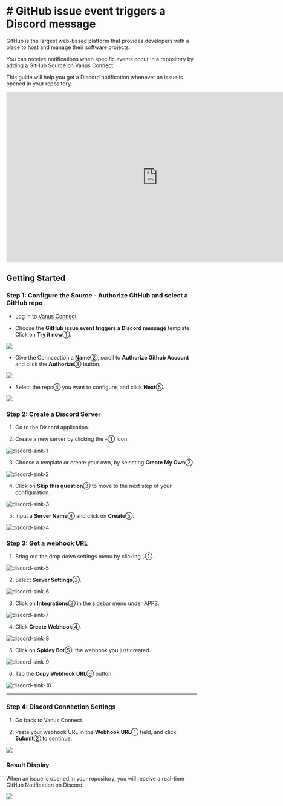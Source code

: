 # # GitHub issue event triggers a Discord message

GitHub is the largest web-based platform that provides developers with a place to host and manage their software projects.

You can receive notifications when specific events occur in a repository by adding a GitHub Source on Vanus Connect.

This guide will help you get a Discord notification whenever an issue is opened in your repository.

<iframe width="800" height="450" src="https://www.youtube.com/embed/3hJlhDUsOYY" title="YouTube video player" frameBorder="0" allowFullScreen={true} allow="accelerometer; autoplay; clipboard-write; encrypted-media; gyroscope; picture-in-picture; web-share"></iframe>

## Getting Started

### Step 1: Configure the Source - Authorize GitHub and select a GitHub repo

- Log in to [Vanus Connect](https://cloud.vanus.ai/) 

- Choose the **GitHub issue event triggers a Discord message** template. Click on **Try it now**①.

![](images/template_github_discord_issue_1.webp)

- Give the Conncection a **Name**②, scroll to **Authorize Github Account** and click the **Authorize**③ button.

![](images/template_github_discord_5.webp)

- Select the repo④ you want to configure, and click **Next**⑤.

![](images/template_github_discord.webp)


### Step 2: Create a Discord Server 

1. Go to the Discord application.

2. Create a new server by clicking the `+`① icon.

![discord-sink-1](images/discord-sink-1.webp)

3. Choose a template or create your own, by selecting **Create My Own**②.

![discord-sink-2](images/discord-sink-2.webp)

4. Click on **Skip this question**③ to move to the next step of your configuration.

![discord-sink-3](images/discord-sink-3.webp)

5. Input a **Server Name**④ and click on **Create**⑤.

![discord-sink-4](images/discord-sink-4.webp)


### Step 3: Get a webhook URL

1. Bring out the drop down settings menu by clicking `⌄`①.

![discord-sink-5](images/discord-sink-5.webp)

2. Select **Server Settings**②.

![discord-sink-6](images/discord-sink-6.webp)

3. Click on **Integrations**③ in the sidebar menu under APPS.

![discord-sink-7](images/discord-sink-7.webp)

4. Click **Create Webhook**④.

![discord-sink-8](images/discord-sink-8.webp)

5. Click on **Spidey Bot**⑤, the webhook you just created.

![discord-sink-9](images/discord-sink-9.webp)

6. Tap the **Copy Webhook URL**⑥ button.

![discord-sink-10](images/discord-sink-10.webp)

---

### Step 4: Discord Connection Settings

1. Go back to Vanus Connect.

2. Paste your webhook URL in the **Webhook URL**① field, and click **Submit**② to continue.

![](images/template_github_discord_3.webp)


### Result Display

When an issue is opened in your repository, you will receive a real-time GitHub Notification on Discord.

![](images/template_github_discord_issue_3.webp)
